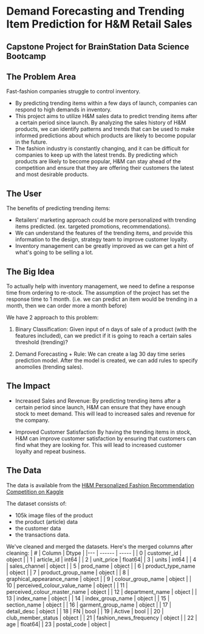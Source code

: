 # Demand Forecasting and Trending Item Prediction for H&M Retail Sales
Capstone Project for BrainStation Data Science Bootcamp
---

## The Problem Area

Fast-fashion companies struggle to control inventory. 

- By predicting trending items within a few days of launch, companies can respond to high demands in inventory. 
- This project aims to utilize H&M sales data to predict trending items after a certain period since launch. By analyzing the sales history of H&M products, we can identify patterns and trends that can be used to make informed predictions about which products are likely to become popular in the future.
- The fashion industry is constantly changing, and it can be difficult for companies to keep up with the latest trends. By predicting which products are likely to become popular, H&M can stay ahead of the competition and ensure that they are offering their customers the latest and most desirable products.

## The User

The benefits of predicting trending items:

- Retailers’ marketing approach could be more personalized with trending items predicted. (ex. targeted promotions, recommendations).
- We can understand the features of the trending items, and provide this information to the design, strategy team to improve customer loyalty.
- Inventory management can be greatly improved as we can get a hint of what's going to be selling a lot.

## The Big Idea

To actually help with inventory management, we need to define a response time from ordering to re-stock. The assumption of the project has set the response time to 1 month. (i.e. we can predict an item would be trending in a month, then we can order more a month before)

We have 2 approach to this problem:

1. Binary Classification: Given input of n days of sale of a product (with the features included), can we predict if it is going to reach a certain sales threshold (trending)?

2. Demand Forecasting + Rule: We can create a lag 30 day time series prediction model. After the model is created, we can add rules to specify anomolies (trending sales).


## The Impact

- Increased Sales and Revenue:
By predicting trending items after a certain period since launch, H&M can ensure that they have enough stock to meet demand. This will lead to increased sales and revenue for the company.

- Improved Customer Satisfaction
By having the trending items in stock, H&M can improve customer satisfaction by ensuring that customers can find what they are looking for. This will lead to increased customer loyalty and repeat business.


## The Data

The data is available from the [H&M Personalized Fashion Recommendation Competition on Kaggle](https://www.kaggle.com/competitions/h-and-m-personalized-fashion-recommendations/data?select=transactions_train.csv)

The dataset consists of:

- 105k image files of the product
- the product (article) data
- the customer data
- the transactions data.

We've cleaned and merged the datasets. Here's the merged columns after cleaning:
| #   | Column                        | Dtype  |
|---  | ------                        | -----  |
| 0   | customer_id                   | object |
| 1   | article_id                    | int64  |
| 2   | unit_price                    | float64|
| 3   | units                         | int64  |
| 4   | sales_channel                 | object |
| 5   | prod_name                     | object |
| 6   | product_type_name             | object |
| 7   | product_group_name            | object |
| 8   | graphical_appearance_name     | object |
| 9   | colour_group_name             | object |
| 10  | perceived_colour_value_name   | object |
| 11  | perceived_colour_master_name  | object |
| 12  | department_name               | object |
| 13  | index_name                    | object |
| 14  | index_group_name              | object |
| 15  | section_name                  | object |
| 16  | garment_group_name            | object |
| 17  | detail_desc                   | object |
| 18  | FN                            | bool   |
| 19  | Active                        | bool   |
| 20  | club_member_status            | object |
| 21  | fashion_news_frequency        | object |
| 22  | age                           | float64|
| 23  | postal_code                   | object |


